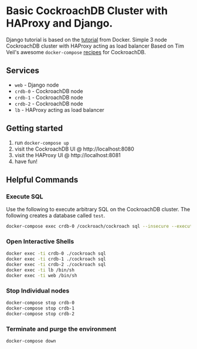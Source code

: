 # Basic CockroachDB Cluster with HAProxy and Django.
Django tutorial is based on the [tutorial](https://docs.docker.com/compose/django/) from Docker.
Simple 3 node CockroachDB cluster with HAProxy acting as load balancer
Based on Tim Veil's awesome `docker-compose` [recipes](https://github.com/timveil-cockroach/docker-examples/tree/master) for CockroachDB.

## Services
* `web`    - Django node
* `crdb-0` - CockroachDB node
* `crdb-1` - CockroachDB node
* `crdb-2` - CockroachDB node
* `lb` - HAProxy acting as load balancer

## Getting started
1) run `docker-compose up`
2) visit the CockroachDB UI @ http://localhost:8080
2) visit the HAProxy UI @ http://localhost:8081
3) have fun!

## Helpful Commands

### Execute SQL
Use the following to execute arbitrary SQL on the CockroachDB cluster.  The following creates a database called `test`.
```bash
docker-compose exec crdb-0 /cockroach/cockroach sql --insecure --execute="CREATE DATABASE test;"
```

### Open Interactive Shells
```bash
docker exec -ti crdb-0 ./cockroach sql 
docker exec -ti crdb-1 ./cockroach sql
docker exec -ti crdb-2 ./cockroach sql
docker exec -ti lb /bin/sh
docker exec -ti web /bin/sh
```

### Stop Individual nodes
```bash
docker-compose stop crdb-0
docker-compose stop crdb-1
docker-compose stop crdb-2
```

### Terminate and purge the environment
```bash
docker-compose down
```
